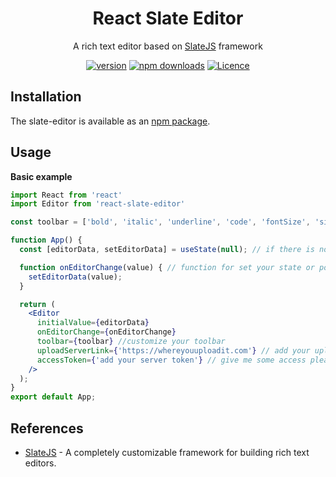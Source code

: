<h1 align="center">React Slate Editor</h1>

<div align="center">

A rich text editor based on [SlateJS](https://github.com/ianstormtaylor/slate) framework

[![version](https://img.shields.io/github/package-json/v/stevan11leonardy/react-slate-editor?color=green)](https://www.npmjs.com/package/react-slate-editor)
[![npm downloads](https://img.shields.io/npm/dt/react-slate-editor?color=green)](https://www.npmjs.com/package/react-slate-editor)
[![Licence](https://img.shields.io/npm/l/react-slate-editor?color=green&label=license)](https://github.com/stevan11leonardy/react-slate-editor/blob/master/LICENSE)

</div>

## Installation
The slate-editor is available as an [npm package](https://www.npmjs.com/package/react-slate-editor).

## Usage

**Basic example**
```jsx
import React from 'react'
import Editor from 'react-slate-editor'

const toolbar = ['bold', 'italic', 'underline', 'code', 'fontSize', 'sizeUp', 'sizeDown', 'link', 'image', 'orderedList', 'unorderedList', 'alignment']

function App() {
  const [editorData, setEditorData] = useState(null); // if there is no object value in slate pass null or undefined

  function onEditorChange(value) { // function for set your state or post to your api
    setEditorData(value);
  }

  return (
    <Editor
      initialValue={editorData}
      onEditorChange={onEditorChange}
      toolbar={toolbar} //customize your toolbar
      uploadServerLink={'https://whereyouuploadit.com'} // add your upload api link here
      accessToken={'add your server token'} // give me some access please
    />
  );
}
export default App;
```
## References
- [SlateJS](https://github.com/ianstormtaylor/slate) - A completely customizable framework for building rich text editors.
